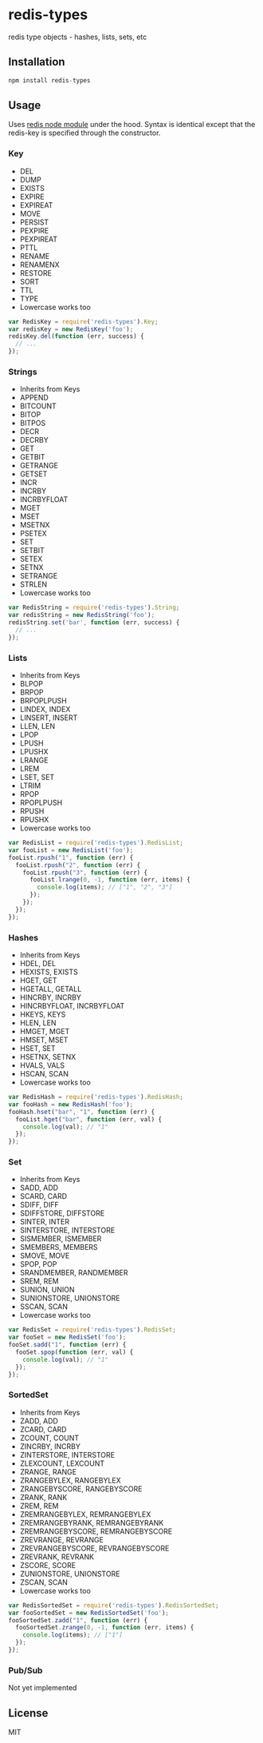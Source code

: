 redis-types
===========

redis type objects - hashes, lists, sets, etc

## Installation

```js
npm install redis-types
```

## Usage

Uses [redis node module](https://github.com/mranney/node_redis) under the hood.
Syntax is identical except that the redis-key is specified through the constructor.

### Key

* DEL
* DUMP
* EXISTS
* EXPIRE
* EXPIREAT
* MOVE
* PERSIST
* PEXPIRE
* PEXPIREAT
* PTTL
* RENAME
* RENAMENX
* RESTORE
* SORT
* TTL
* TYPE
* Lowercase works too

```js
var RedisKey = require('redis-types').Key;
var redisKey = new RedisKey('foo');
redisKey.del(function (err, success) {
  // ...
});
```

### Strings

* Inherits from Keys
* APPEND
* BITCOUNT
* BITOP
* BITPOS
* DECR
* DECRBY
* GET
* GETBIT
* GETRANGE
* GETSET
* INCR
* INCRBY
* INCRBYFLOAT
* MGET
* MSET
* MSETNX
* PSETEX
* SET
* SETBIT
* SETEX
* SETNX
* SETRANGE
* STRLEN
* Lowercase works too

```js
var RedisString = require('redis-types').String;
var redisString = new RedisString('foo');
redisString.set('bar', function (err, success) {
  // ...
});
```

### Lists

* Inherits from Keys
* BLPOP
* BRPOP
* BRPOPLPUSH
* LINDEX, INDEX
* LINSERT, INSERT
* LLEN, LEN
* LPOP
* LPUSH
* LPUSHX
* LRANGE
* LREM
* LSET, SET
* LTRIM
* RPOP
* RPOPLPUSH
* RPUSH
* RPUSHX
* Lowercase works too

```js
var RedisList = require('redis-types').RedisList;
var fooList = new RedisList('foo');
fooList.rpush("1", function (err) {
  fooList.rpush("2", function (err) {
    fooList.rpush("3", function (err) {
      fooList.lrange(0, -1, function (err, items) {
        console.log(items); // ["1", "2", "3"]
      });
    });
  });
});
```

### Hashes

* Inherits from Keys
* HDEL, DEL
* HEXISTS, EXISTS
* HGET, GET
* HGETALL, GETALL
* HINCRBY, INCRBY
* HINCRBYFLOAT, INCRBYFLOAT
* HKEYS, KEYS
* HLEN, LEN
* HMGET, MGET
* HMSET, MSET
* HSET, SET
* HSETNX, SETNX
* HVALS, VALS
* HSCAN, SCAN
* Lowercase works too

```js
var RedisHash = require('redis-types').RedisHash;
var fooHash = new RedisHash('foo');
fooHash.hset("bar", "1", function (err) {
  fooList.hget("bar", function (err, val) {
    console.log(val); // "1"
  });
});
```

### Set

* Inherits from Keys
* SADD, ADD
* SCARD, CARD
* SDIFF, DIFF
* SDIFFSTORE, DIFFSTORE
* SINTER, INTER
* SINTERSTORE, INTERSTORE
* SISMEMBER, ISMEMBER
* SMEMBERS, MEMBERS
* SMOVE, MOVE
* SPOP, POP
* SRANDMEMBER, RANDMEMBER
* SREM, REM
* SUNION, UNION
* SUNIONSTORE, UNIONSTORE
* SSCAN, SCAN
* Lowercase works too

```js
var RedisSet = require('redis-types').RedisSet;
var fooSet = new RedisSet('foo');
fooSet.sadd("1", function (err) {
  fooSet.spop(function (err, val) {
    console.log(val); // "1"
  });
});
```

### SortedSet

* Inherits from Keys
* ZADD, ADD
* ZCARD, CARD
* ZCOUNT, COUNT
* ZINCRBY, INCRBY
* ZINTERSTORE, INTERSTORE
* ZLEXCOUNT, LEXCOUNT
* ZRANGE, RANGE
* ZRANGEBYLEX, RANGEBYLEX
* ZRANGEBYSCORE, RANGEBYSCORE
* ZRANK, RANK
* ZREM, REM
* ZREMRANGEBYLEX, REMRANGEBYLEX
* ZREMRANGEBYRANK, REMRANGEBYRANK
* ZREMRANGEBYSCORE, REMRANGEBYSCORE
* ZREVRANGE, REVRANGE
* ZREVRANGEBYSCORE, REVRANGEBYSCORE
* ZREVRANK, REVRANK
* ZSCORE, SCORE
* ZUNIONSTORE, UNIONSTORE
* ZSCAN, SCAN
* Lowercase works too

```js
var RedisSortedSet = require('redis-types').RedisSortedSet;
var fooSortedSet = new RedisSortedSet('foo');
fooSortedSet.zadd("1", function (err) {
  fooSortedSet.zrange(0, -1, function (err, items) {
    console.log(items); // ["1"]
  });
});
```

### Pub/Sub

Not yet implemented

## License
MIT